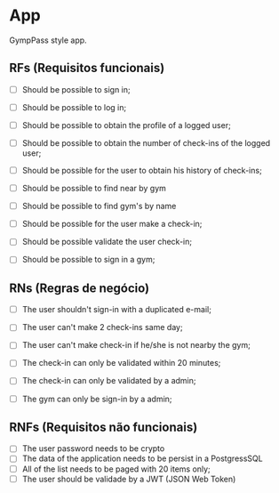 # App

GympPass style app.

## RFs (Requisitos funcionais)

- [ ] Should be possible to sign in;
- [ ] Should be possible to log in;
- [ ] Should be possible to obtain the profile of a logged user;
- [ ] Should be possible to obtain the number of check-ins of the logged user;
- [ ] Should be possible for the user to obtain his history of check-ins;
- [ ] Should be possible to find near by gym
- [ ] Should be possible to find gym's by name
- [ ] Should be possible for the user make a check-in;
- [ ] Should be possible validate the user check-in;
- [ ] Should be possible to sign in a gym;


## RNs (Regras de negócio)

- [ ] The user shouldn't sign-in with a duplicated e-mail;
- [ ] The user can't make 2 check-ins same day;
- [ ] The user can't make check-in if he/she is not nearby the gym;
- [ ] The check-in can only be validated within 20 minutes;
- [ ] The check-in can only be validated by a admin;
- [ ] The gym can only be sign-in by a admin;
  

## RNFs (Requisitos não funcionais)

- [ ] The user password needs to be crypto
- [ ] The data of the application needs to be persist in a PostgressSQL
- [ ] All of the list needs to be paged with 20 items only;
- [ ] The user should be validade by a JWT (JSON Web Token)
